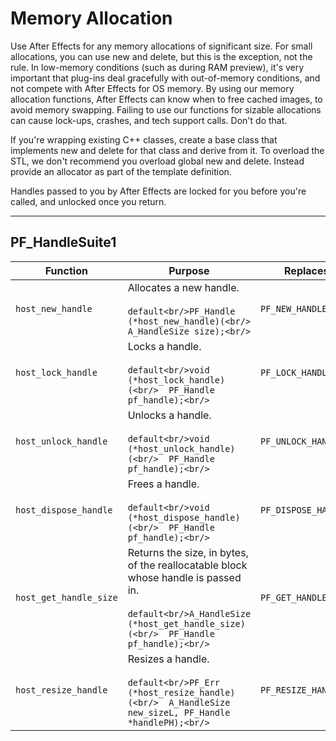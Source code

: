 # Memory Allocation

Use After Effects for any memory allocations of significant size. For small allocations, you can use new and delete, but this is the exception, not the rule. In low-memory conditions (such as during RAM preview), it's very important that plug-ins deal gracefully with out-of-memory conditions, and not compete with After Effects for OS memory. By using our memory allocation functions, After Effects can know when to free cached images, to avoid memory swapping. Failing to use our functions for sizable allocations can cause lock-ups, crashes, and tech support calls. Don't do that.

If you're wrapping existing C++ classes, create a base class that implements new and delete for that class and derive from it. To overload the STL, we don't recommend you overload global new and delete. Instead provide an allocator as part of the template definition.

Handles passed to you by After Effects are locked for you before you're called, and unlocked once you return.

---

## PF_HandleSuite1

| Function           | Purpose                                                                                                                                                                         | Replaces         |
|------------------------|-------------------------------------------------------------------------------------------------------------------------------------------------------------------------------------|----------------------|
| `host_new_handle`      | Allocates a new handle.<br/><br/>```default<br/>PF_Handle (*host_new_handle)(<br/>  A_HandleSize size);<br/>```                                                                     | `PF_NEW_HANDLE`      |
| `host_lock_handle`     | Locks a handle.<br/><br/>```default<br/>void (*host_lock_handle)(<br/>  PF_Handle pf_handle);<br/>```                                                                               | `PF_LOCK_HANDLE`     |
| `host_unlock_handle`   | Unlocks a handle.<br/><br/>```default<br/>void (*host_unlock_handle)(<br/>  PF_Handle pf_handle);<br/>```                                                                           | `PF_UNLOCK_HANDLE`   |
| `host_dispose_handle`  | Frees a handle.<br/><br/>```default<br/>void (*host_dispose_handle)(<br/>  PF_Handle pf_handle);<br/>```                                                                            | `PF_DISPOSE_HANDLE`  |
| `host_get_handle_size` | Returns the size, in bytes, of the reallocatable block whose handle is passed in.<br/><br/>```default<br/>A_HandleSize (*host_get_handle_size)(<br/>  PF_Handle pf_handle);<br/>``` | `PF_GET_HANDLE_SIZE` |
| `host_resize_handle`   | Resizes a handle.<br/><br/>```default<br/>PF_Err (*host_resize_handle)(<br/>  A_HandleSize new_sizeL, PF_Handle *handlePH);<br/>```                                                 | `PF_RESIZE_HANDLE`   |
